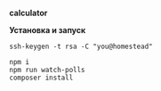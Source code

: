 **calculator**


**Установка и запуск**

```
ssh-keygen -t rsa -C "you@homestead"
```

```
npm i
npm run watch-polls
composer install
```
```
```
```
```
